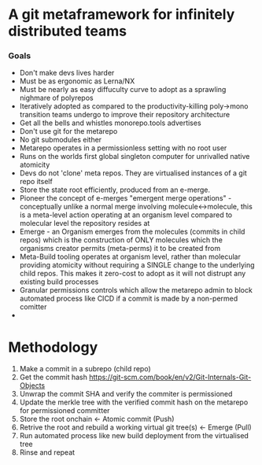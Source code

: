 # A git metaframework for infinitely distributed teams

### Goals

- Don't make devs lives harder
- Must be as ergonomic as Lerna/NX
- Must be nearly as easy diffuculty curve to adopt as a sprawling nighmare of polyrepos 
- Iteratively adopted as compared to the productivity-killing poly->mono transition teams undergo to improve their repository architecture 
- Get all the bells and whistles monorepo.tools advertises
- Don't use git for the metarepo
- No git submodules either
- Metarepo operates in a permissionless setting with no root user
- Runs on the worlds first global singleton computer for unrivalled native atomicity
- Devs do not 'clone' meta repos. They are virtualised instances of a git repo itself
- Store the state root efficiently, produced from an e-merge.
- Pioneer the concept of e-merges "emergent merge operations" - conceptually unlike a normal merge involving molecule<->molecule, this is a meta-level action operating at an organism level compared to molecular level the repository resides at
- Emerge - an Organism emerges from the molecules (commits in child repos) which is the construction of ONLY molecules which the organisms creator permits (meta-perms) it to be created from
- Meta-Build tooling operates at organism level, rather than molecular providing atomicity without requiring a SINGLE change to the underlying child repos. This makes it zero-cost to adopt as it will not distrupt any existing build processes
- Granular permissions controls which allow the metarepo admin to block automated process like CICD if a commit is made by a non-permed comitter
- 

# Methodology

1. Make a commit in a subrepo (child repo)
2. Get the commit hash https://git-scm.com/book/en/v2/Git-Internals-Git-Objects
3. Unwrap the commit SHA and verify the commiter is permissioned 
4. Update the merkle tree with the verified commit hash on the metarepo for permissioned committer
5. Store the root onchain <- Atomic commit (Push)
6. Retrive the root and rebuild a working virtual git tree(s) <- Emerge (Pull)
7. Run automated process like new build deployment from the virtualised tree
8. Rinse and repeat 
